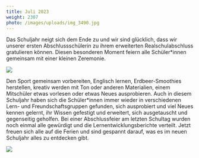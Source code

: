 ```yaml
---
title: Juli 2023
weight: 2307
photo: /images/uploads/img_3490.jpg
---
```

Das Schuljahr neigt sich dem Ende zu und wir sind glücklich, dass wir unserer ersten Abschlussschülerin zu ihrem erweiterten Realschulabschluss gratulieren können. Diesen besonderen Moment feiern alle Schüler*innen gemeinsam mit einer kleinen Zeremonie.



![](/images/uploads/img_4124.jpg)

Den Sport gemeinsam vorbereiten, Englisch lernen, Erdbeer-Smoothies herstellen, kreativ werden mit Ton oder anderen Materialien, einem Mitschüler etwas vorlesen oder etwas Neues ausprobieren. Auch in diesem Schuljahr haben sich die Schüler*innen immer wieder in verschiedenen Lern- und Freundschaftsgruppen gefunden, sich ausprobiert und viel Neues kennen gelernt, ihr Wissen gefestigt und erweitert, sich ausgetauscht und gegenseitig geholfen. Bei einer Abschlussfeier am letzten Schultag wurden noch einmal alle gewürdigt und die Lernentwicklungsberichte verteilt. Jetzt freuen sich alle auf die Ferien und sind gespannt darauf, was es im neuen Schuljahr alles zu entdecken gibt.

![](/images/uploads/img_4123.jpg)